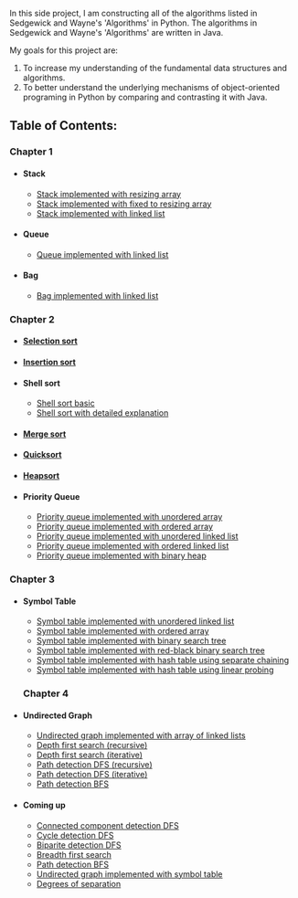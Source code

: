 In this side project, I am constructing all of the algorithms listed in Sedgewick and Wayne's 'Algorithms' in Python. 
The algorithms in Sedgewick and Wayne's 'Algorithms' are written in Java. 

My goals for this project are:
1. To increase my understanding of the fundamental data structures and algorithms. 
2. To better understand the underlying mechanisms of object-oriented programing in Python by comparing and contrasting it with Java.

## Table of Contents:

### Chapter 1
- #### Stack<br>
  - [Stack implemented with resizing array](chapter_1/stack/stack_resizingarray.py)<br>
  - [Stack implemented with fixed to resizing array](chapter_1/stack/stack_resizingarray.py)<br>
  - [Stack implemented with linked list](chapter_1/stack/stack_resizingarray.py)<br>
- #### Queue<br>
  - [Queue implemented with linked list](chapter_1/queue/queue_linkedlist.py)<br>
- #### Bag<br>
  - [Bag implemented with linked list](chapter_1/bag/bag_linkedlist.py)<br>
  
  
  
### Chapter 2
- #### [Selection sort](chapter_2/selection_sort/selection_sort.py)<br>
- #### [Insertion sort](chapter_2/insertion_sort/insertion_sort.py)<br>
- #### Shell sort<br>
  - [Shell sort basic](chapter_2/shell_sort/shell_sort.py)<br>
  - [Shell sort with detailed explanation](chapter_2/shell_sort/shell_sort_explanation.py)<br>
- #### [Merge sort](chapter_2/merge_sort/merge_sort.py)<br>
- #### [Quicksort](chapter_2/quicksort/quicksort.py)<br>
- #### [Heapsort](chapter_2/heapsort/heapsort.py)<br>
- #### Priority Queue<br>
  - [Priority queue implemented with unordered array](chapter_2/priority_queue/priorityqueue_unorderedarray.py)<br>
  - [Priority queue implemented with ordered array](chapter_2/priority_queue/priorityqueue_orderedarray.py)<br>
  - [Priority queue implemented with unordered linked list](chapter_2/priority_queue/priorityqueue_unorderedlinkedlist.py)<br>
  - [Priority queue implemented with ordered linked list](chapter_2/priority_queue/priorityqueue_orderedlinkedlist.py)<br>
  - [Priority queue implemented with binary heap](chapter_2/priority_queue/priorityqueue_binaryheap.py)<br>
  
  
### Chapter 3
- #### Symbol Table<br>
  - [Symbol table implemented with unordered linked list](chapter_3/st_sequentialsearch_unorderedlinkedlist/st_sequentialsearch_unorderedlinkedlist.py)<br>
  - [Symbol table implemented with ordered array](chapter_3/st_binarysearch_orderedarray/st_binarysearch_orderedarray.py)<br>
  - [Symbol table implemented with binary search tree](chapter_3/st_binarysearchtree/st_binarysearchtree.py)<br>
  - [Symbol table implemented with red-black binary search tree](chapter_3/st_redblack_binarysearchtree/st_redblack_binarysearchtree.py)<br>
  - [Symbol table implemented with hash table using separate chaining](chapter_3/st_hashtable_separatechaining/st_hashtable_separatechaining.py)<br>
  - [Symbol table implemented with hash table using linear probing](chapter_3/st_hashtable_linearprobing/st_hashtable_linearprobing.py)<br>
  
  ### Chapter 4
- #### Undirected Graph<br>
  - [Undirected graph implemented with array of linked lists](chapter_4/undirected_graph/graph_array_adjacencylists.py)<br>
  - [Depth first search (recursive)](chapter_4/undirected_graph/dfs_recursive.py)<br>
  - [Depth first search (iterative)](chapter_4/undirected_graph/dfs_iterative.py)<br>
  - [Path detection DFS (recursive)](chapter_4/undirected_graph/paths_dfs_recursive.py)<br>
  - [Path detection DFS (iterative)](chapter_4/undirected_graph/paths_dfs_iterative.py)<br>
  - [Path detection BFS](chapter_4/undirected_graph/paths_bfs.py)<br>
- #### Coming up<br>
  - [Connected component detection DFS](chapter_3/st_redblack_binarysearchtree/st_redblack_binarysearchtree.py)<br>
  - [Cycle detection DFS](chapter_3/st_redblack_binarysearchtree/st_redblack_binarysearchtree.py)<br>
  - [Biparite detection DFS](chapter_3/st_redblack_binarysearchtree/st_redblack_binarysearchtree.py)<br>
  - [Breadth first search](chapter_3/st_hashtable_separatechaining/st_hashtable_separatechaining.py)<br>
  - [Path detection BFS](chapter_3/st_hashtable_linearprobing/st_hashtable_linearprobing.py)<br>
  - [Undirected graph implemented with symbol table](chapter_4/undirected_graph/undirected_graph_array_linkedlist.py)<br>
  - [Degrees of separation](chapter_3/st_binarysearch_orderedarray/st_binarysearch_orderedarray.py)<br>
  
  
  
